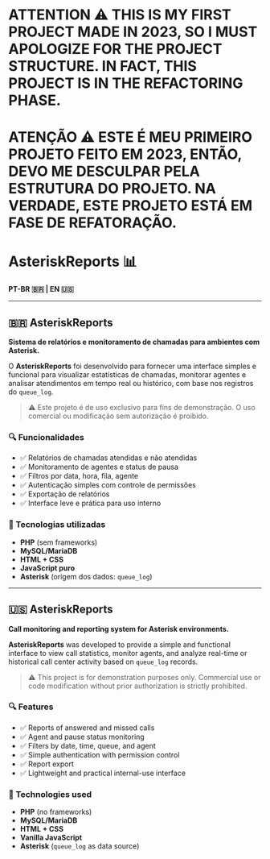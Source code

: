 # ATTENTION ⚠️ THIS IS MY FIRST PROJECT MADE IN 2023, SO I MUST APOLOGIZE FOR THE PROJECT STRUCTURE. IN FACT, THIS PROJECT IS IN THE REFACTORING PHASE.
# ATENÇÃO ⚠️ ESTE É MEU PRIMEIRO PROJETO FEITO EM 2023, ENTÃO, DEVO ME DESCULPAR PELA ESTRUTURA DO PROJETO. NA VERDADE, ESTE PROJETO ESTÁ EM FASE DE REFATORAÇÃO.


# AsteriskReports 📊

**PT-BR 🇧🇷 | EN 🇺🇸**

---

## 🇧🇷 AsteriskReports

**Sistema de relatórios e monitoramento de chamadas para ambientes com Asterisk.**

O **AsteriskReports** foi desenvolvido para fornecer uma interface simples e funcional para visualizar estatísticas de chamadas, monitorar agentes e analisar atendimentos em tempo real ou histórico, com base nos registros do `queue_log`.

> ⚠️ Este projeto é de uso exclusivo para fins de demonstração. O uso comercial ou modificação sem autorização é proibido.

### 🔍 Funcionalidades

- ✅ Relatórios de chamadas atendidas e não atendidas
- ✅ Monitoramento de agentes e status de pausa
- ✅ Filtros por data, hora, fila, agente
- ✅ Autenticação simples com controle de permissões
- ✅ Exportação de relatórios
- ✅ Interface leve e prática para uso interno

### 🚀 Tecnologias utilizadas

- **PHP** (sem frameworks)
- **MySQL/MariaDB**
- **HTML + CSS**
- **JavaScript puro**
- **Asterisk** (origem dos dados: `queue_log`)



---

## 🇺🇸 AsteriskReports

**Call monitoring and reporting system for Asterisk environments.**

**AsteriskReports** was developed to provide a simple and functional interface to view call statistics, monitor agents, and analyze real-time or historical call center activity based on `queue_log` records.

> ⚠️ This project is for demonstration purposes only. Commercial use or code modification without prior authorization is strictly prohibited.

### 🔍 Features

- ✅ Reports of answered and missed calls
- ✅ Agent and pause status monitoring
- ✅ Filters by date, time, queue, and agent
- ✅ Simple authentication with permission control
- ✅ Report export
- ✅ Lightweight and practical internal-use interface

### 🚀 Technologies used

- **PHP** (no frameworks)
- **MySQL/MariaDB**
- **HTML + CSS**
- **Vanilla JavaScript**
- **Asterisk** (`queue_log` as data source)

